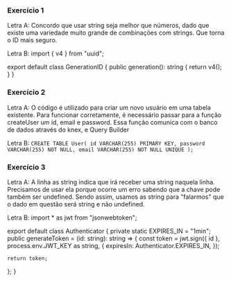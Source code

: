 ### Exercício 1

Letra A: Concordo que usar string seja melhor que números, dado que existe uma variedade muito grande de combinações com strings. Que torna o ID mais seguro.

Letra B:
import { v4 } from "uuid";

export default class GenerationID {
public generation(): string {
return v4();
}
}

### Exercício 2

Letra A: O código é utilizado para criar um novo usuário em uma tabela existente.
Para funcionar corretamente, é necessário passar para a função createUser um id, email e password.
Essa função comunica com o banco de dados através do knex, e Query Builder

Letra B: `CREATE TABLE User( id VARCHAR(255) PRIMARY KEY, password VARCHAR(255) NOT NULL, email VARCHAR(255) NOT NULL UNIQUE );`

### Exercício 3

Letra A: A linha as string indica que irá receber uma string naquela linha. Precisamos de usar ela porque ocorre um erro sabendo que a chave pode também ser undefined. Sendo assim, usamos as string para "falarmos" que o dado em questão será string e não undefined.

Letra B:
import \* as jwt from "jsonwebtoken";

export default class Authenticator {
private static EXPIRES_IN = "1min";
public generateToken = (id: string): string => {
const token = jwt.sign({ id }, process.env.JWT_KEY as string, {
expiresIn: Authenticator.EXPIRES_IN,
});

    return token;

};
}
